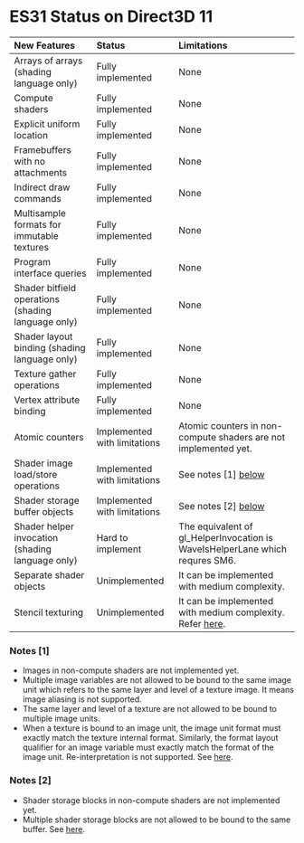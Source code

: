 # ES31 Status on Direct3D 11

| New Features                                       | Status                       | Limitations |
|:---------------------------------------------------|:-----------------------------|:------------|
| Arrays of arrays (shading language only)           | Fully implemented            | None        |
| Compute shaders                                    | Fully implemented            | None        |
| Explicit uniform location                          | Fully implemented            | None        |
| Framebuffers with no attachments                   | Fully implemented            | None        |
| Indirect draw commands                             | Fully implemented            | None        |
| Multisample formats for immutable textures         | Fully implemented            | None        |
| Program interface queries                          | Fully implemented            | None        |
| Shader bitfield operations (shading language only) | Fully implemented            | None        |
| Shader layout binding (shading language only)      | Fully implemented            | None        |
| Texture gather operations                          | Fully implemented            | None        |
| Vertex attribute binding                           | Fully implemented            | None        |
| Atomic counters                                    | Implemented with limitations | Atomic counters in non-compute shaders are not implemented yet. |
| Shader image load/store operations                 | Implemented with limitations | See notes [1] [below](#notes-1) |
| Shader storage buffer objects                      | Implemented with limitations | See notes [2] [below](#notes-2) |
| Shader helper invocation (shading language only)   | Hard to implement            | The equivalent of gl_HelperInvocation is WaveIsHelperLane which requres SM6. |
| Separate shader objects                            | Unimplemented                | It can be implemented with medium complexity. |
| Stencil texturing                                  | Unimplemented                | It can be implemented with medium complexity.  Refer [here](https://stackoverflow.com/questions/34601325/directx11-read-stencil-bit-from-compute-shader). |

### Notes [1]
* Images in non-compute shaders are not implemented yet.
* Multiple image variables are not allowed to be bound to the same image unit which refers to the same layer and level of a texture image. It means image aliasing is not supported.
* The same layer and level of a texture are not allowed to be bound to multiple image units.
* When a texture is bound to an image unit, the image unit format must exactly match the texture internal format. Similarly, the format layout qualifier for an image variable must exactly match the format of the image unit. Re-interpretation is not supported. See [here](http://anglebug.com/42261723).

### Notes [2]
* Shader storage blocks in non-compute shaders are not implemented yet.
* Multiple shader storage blocks are not allowed to be bound to the same buffer. See [here](http://anglebug.com/42261718).
